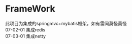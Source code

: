 # FrameWork
此项目为集成的springmvc+mybatis框架，如有雷同莫怪莫怪 </br>
07-02-01 集成redis </br>
07-03-01 集成netty </br>
